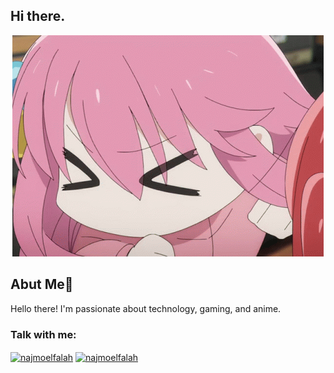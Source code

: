 <h2>Hi there.</h2>

<p align="center">
  <img src="https://github.com/falah-bit/falah-bit/blob/0b5a5003cb6f9f694326b5077c60d49eeba2b570/public/bocchi-bocchi-the-rock.gif" alt="image alt" />
</p>

<h2>Abut Me👋</h2>
<p>Hello there! I'm passionate about technology, gaming, and anime. 
  
<h3 align="left">Talk with me:</h3>
<p align="left">
<a href="https://fb.com/najmoelfalah" target="blank"><img align="center" src="https://raw.githubusercontent.com/rahuldkjain/github-profile-readme-generator/master/src/images/icons/Social/facebook.svg" alt="najmoelfalah" height="30" width="40" /></a>
<a href="https://instagram.com/najmoelfalah" target="blank"><img align="center" src="https://raw.githubusercontent.com/rahuldkjain/github-profile-readme-generator/master/src/images/icons/Social/instagram.svg" alt="najmoelfalah" height="30" width="40" /></a>
</p>
